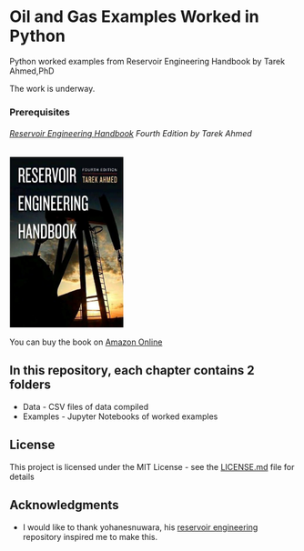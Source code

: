 # Oil and Gas Examples Worked in Python 

Python worked examples from Reservoir Engineering Handbook by Tarek Ahmed,PhD

The work is underway. 

### Prerequisites

###### [Reservoir Engineering Handbook](https://www.amazon.com/Reservoir-Engineering-Handbook-Tarek-Ahmed/dp/0128136499/ref=pd_vtp_14_2/132-7503470-2764465?_encoding=UTF8&pd_rd_i=0128136499&pd_rd_r=22e13e5b-d434-4cd2-a09b-8603359723bb&pd_rd_w=jSomx&pd_rd_wg=0Z06W&pf_rd_p=78799b78-dae3-4301-84de-c8d65b9b651a&pf_rd_r=H9MXB2KS6RVQFVJMEZEH&psc=1&refRID=H9MXB2KS6RVQFVJMEZEH) Fourth Edition by Tarek Ahmed 
<img src ="cover-page-001.jpg" width="200" height="300">

You can buy the book on [Amazon Online](https://www.amazon.in/Reservoir-Engineering-Handbook-Tarek-Ahmed-ebook/dp/B004Q9TXC2/ref=sr_1_2?dchild=1&keywords=tarek+ahmed&qid=1594554778&sr=8-2)


## In this repository, each chapter contains 2 folders

* Data - CSV files of data compiled 
* Examples - Jupyter Notebooks of worked examples

## License

This project is licensed under the MIT License - see the [LICENSE.md](LICENSE.md) file for details

## Acknowledgments

* I would like to thank yohanesnuwara, his [reservoir engineering](https://github.com/yohanesnuwara/reservoir-engineering) repository inspired me to make this. 

